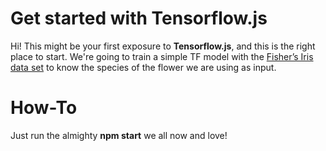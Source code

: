 # Get started with Tensorflow.js

Hi! This might be your first exposure to **Tensorflow.js**, and this is the right place to start. We're going to train a simple TF model with the [Fisher’s Iris data set](https://en.wikipedia.org/wiki/Iris_flower_data_set "Some extra info about this cool data set") to know the species of the flower we are using as input.

# How-To

Just run the almighty **npm start** we all now and love!
